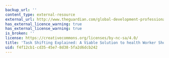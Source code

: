 ```yaml
---
backup_url: ''
content_type: external-resource
external_url: http://www.theguardian.com/global-development-professionals-network/2014/may/12/task-shifting-health-development-shortage
has_external_licence_warning: true
has_external_license_warning: true
is_broken: ''
license: https://creativecommons.org/licenses/by-nc-sa/4.0/
title: 'Task Shifting Explained: A Viable Solution to health Worker Shortage?'
uid: f4f12cb1-cd35-45e7-8d38-5fa2d6dcb242
---
```

